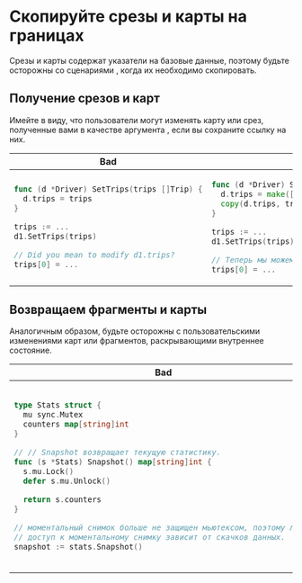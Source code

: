 # Скопируйте срезы и карты на границах

Срезы и карты содержат указатели на базовые данные, поэтому будьте осторожны со сценариями
, когда их необходимо скопировать.

## Получение срезов и карт

Имейте в виду, что пользователи могут изменять карту или срез, полученные вами в качестве аргумента
, если вы сохраните ссылку на них.

<table>
<thead><tr><th>Bad</th> <th>Good</th></tr></thead>
<tbody>
<tr>
<td>

```go
func (d *Driver) SetTrips(trips []Trip) {
  d.trips = trips
}

trips := ...
d1.SetTrips(trips)

// Did you mean to modify d1.trips?
trips[0] = ...
```

</td>
<td>

```go
func (d *Driver) SetTrips(trips []Trip) {
  d.trips = make([]Trip, len(trips))
  copy(d.trips, trips)
}

trips := ...
d1.SetTrips(trips)

// Теперь мы можем изменять trips[0], не затрагивая d1.trips.
trips[0] = ...
```

</td>
</tr>

</tbody>
</table>

## Возвращаем фрагменты и карты

Аналогичным образом, будьте осторожны с пользовательскими изменениями карт или фрагментов, раскрывающими внутреннее
состояние.

<table>
<thead><tr><th>Bad</th><th>Good</th></tr></thead>
<tbody>
<tr><td>

```go
type Stats struct {
  mu sync.Mutex
  counters map[string]int
}

// // Snapshot возвращает текущую статистику.
func (s *Stats) Snapshot() map[string]int {
  s.mu.Lock()
  defer s.mu.Unlock()

  return s.counters
}

// моментальный снимок больше не защищен мьютексом, поэтому любой
// доступ к моментальному снимку зависит от скачков данных.
snapshot := stats.Snapshot()
```

</td><td>

```go
type Stats struct {
  mu sync.Mutex
  counters map[string]int
}

func (s *Stats) Snapshot() map[string]int {
  s.mu.Lock()
  defer s.mu.Unlock()

  result := make(map[string]int, len(s.counters))
  for k, v := range s.counters {
    result[k] = v
  }
  return result
}

// Snapshot is теперь является копией.
snapshot := stats.Snapshot()
```

</td></tr>
</tbody></table>


